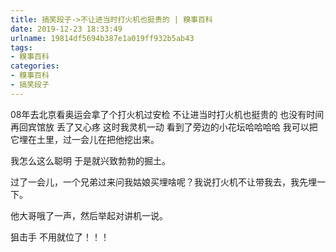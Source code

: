 ```yaml
---
title: 搞笑段子->不让进当时打火机也挺贵的 | 糗事百科
date: 2019-12-23 18:33:49
urlname: 19814df5694b387e1a019ff932b5ab43
tags: 
- 糗事百科
categories:
- 糗事百科
- 搞笑段子
---
```

08年去北京看奥运会拿了个打火机过安检 不让进当时打火机也挺贵的 也没有时间再回宾馆放 丢了又心疼 这时我灵机一动 看到了旁边的小花坛哈哈哈哈 我可以把它埋在土里，过一会儿在把他挖出来。

我怎么这么聪明 于是就兴致勃勃的掘土。

过了一会儿，一个兄弟过来问我姑娘买埋啥呢？我说打火机不让带我去，我先埋一下。

他大哥哦了一声，然后举起对讲机一说。

狙击手 不用就位了！！！


